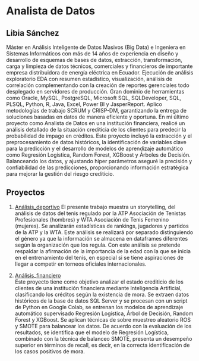 # Analista de Datos
## Libia Sánchez
Máster en Análisis Inteligente de Datos Masivos (Big Data) e Ingeniera en Sistemas Informáticos con más de 14 años de experiencia en diseño y desarrollo de esquemas de bases de datos, extracción, transformación, carga y limpieza de datos técnicos, comerciales y financieros de importante empresa distribuidora de energía eléctrica en Ecuador. Ejecución de análisis exploratorio EDA con resumen estadístico, visualización, análisis de correlación complementando con la creación de reportes gerenciales todo desplegado en servidores de producción. Gran dominio de herramientas como Oracle, MySQL, PostgreSQL, Microsoft SQL, SQLDeveloper, SQL, PLSQL, Python, R, Java, Excel, Power BI y JasperReport. Aplico metodologías de trabajo SCRUM y CRISP-DM, garantizando la entrega de soluciones basadas en datos de manera eficiente y oportuna.
En mi último proyecto como Analista de Datos en una institución financiera, realicé un análisis detallado de la situación crediticia de los clientes para predecir la probabilidad de impago en créditos. Este proyecto incluyó la extracción y el preprocesamiento de datos históricos, la identificación de variables clave para la predicción y el desarrollo de modelos de aprendizaje automático como Regresión Logística, Random Forest, XGBoost y Árboles de Decisión. Balanceando los datos, y ajustando hiper parámetros aseguré la precisión y confiabilidad de las predicciones, proporcionando información estratégica para mejorar la gestión del riesgo crediticio.

## Proyectos
1. [Análisis_deportivo](analisis_deportivo/README.md)
El presente trabajo muestra un storytelling, del análisis de datos del tenis regulado por la ATP Asociación de Tenistas Profesionales (hombres) y WTA Asociación de Tenis Femenino (mujeres). Se analizarán estadísticas de rankings, jugadores y partidos de la ATP y la WTA. Este análisis se realizará por separado distinguiendo el género ya que la información se almacena en dataframes diferentes según la organización que los regula. Con este análisis se pretende respaldar la afirmación de la importancia de la edad con la que se inicia en el entrenamiento del tenis, en especial si se tiene aspiraciones de llegar a competir en torneos oficiales internacionales.

2. [Análisis_financiero](analisis_financiero/README.md)  
Este proyecto tiene como objetivo analizar el estado crediticio de los clientes de una institución financiera mediante Inteligencia Artificial, clasificando los créditos según la    existencia de mora. Se extraen datos históricos de la base de datos SQL Server y se procesan con un script de Python en Google Colab, se entrenan los modelos de aprendizaje automático supervisado Regresión Logística, Árbol de Decisión, Random Forest y XGBoost. Se aplican técnicas de sobre muestreo aleatorio ROS y SMOTE para balancear los datos. De acuerdo con la evaluación de los resultados, se identifica que el modelo de Regresión Logística, combinado con la técnica de balanceo SMOTE, presenta un desempeño superior en términos de recall, es decir, en la correcta identificación de los casos positivos de mora.

